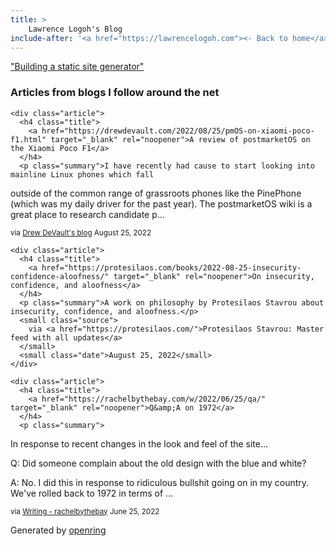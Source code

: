 ```yaml
---
title: > 
    Lawrence Logoh's Blog
include-after: '<a href="https://lawrencelogoh.com"><- Back to home</a>'
---
```

["Building a static site generator"](https://lawrencelogoh.com/blog/2022-06-24-building-sgg.html)

<section class="webring">
  <h3>Articles from blogs I follow around the net</h3>
  <section class="articles">
    
    <div class="article">
      <h4 class="title">
        <a href="https://drewdevault.com/2022/08/25/pmOS-on-xiaomi-poco-f1.html" target="_blank" rel="noopener">A review of postmarketOS on the Xiaomi Poco F1</a>
      </h4>
      <p class="summary">I have recently had cause to start looking into mainline Linux phones which fall
outside of the common range of grassroots phones like the PinePhone (which was
my daily driver for the past year). The postmarketOS wiki is a great place
to research candidate p…</p>
      <small class="source">
        via <a href="https://drewdevault.com">Drew DeVault&#39;s blog</a>
      </small>
      <small class="date">August 25, 2022</small>
    </div>
    
    <div class="article">
      <h4 class="title">
        <a href="https://protesilaos.com/books/2022-08-25-insecurity-confidence-aloofness/" target="_blank" rel="noopener">On insecurity, confidence, and aloofness</a>
      </h4>
      <p class="summary">A work on philosophy by Protesilaos Stavrou about insecurity, confidence, and aloofness.</p>
      <small class="source">
        via <a href="https://protesilaos.com/">Protesilaos Stavrou: Master feed with all updates</a>
      </small>
      <small class="date">August 25, 2022</small>
    </div>
    
    <div class="article">
      <h4 class="title">
        <a href="https://rachelbythebay.com/w/2022/06/25/qa/" target="_blank" rel="noopener">Q&amp;A on 1972</a>
      </h4>
      <p class="summary">
In response to recent changes in the look and feel of the site...

Q: Did someone complain about the old design with the blue and white?

A: No.  I did this in response to ridiculous bullshit going on in my 
country.  We&#39;ve rolled back to 1972 in terms of …</p>
      <small class="source">
        via <a href="https://rachelbythebay.com/w/">Writing - rachelbythebay</a>
      </small>
      <small class="date">June 25, 2022</small>
    </div>
    
  </section>
  <p class="attribution">
    Generated by
    <a href="https://git.sr.ht/~sircmpwn/openring">openring</a>
  </p>
</section>
